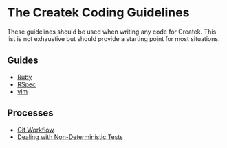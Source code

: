 # The Createk Coding Guidelines

These guidelines should be used when writing any code for Createk. This list is
not exhaustive but should provide a starting point for most situations.

## Guides

- [Ruby](ruby.md)
- [RSpec](rspec.md)
- [vim](vim.md)

## Processes

- [Git Workflow](git-workflow.md)
- [Dealing with Non-Deterministic Tests](dealing-with-non-deterministic-tests.md)
